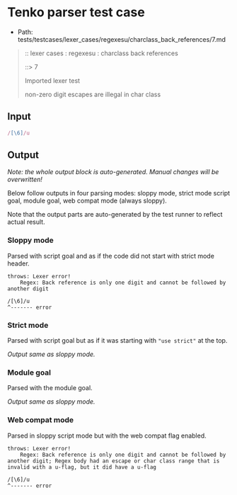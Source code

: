 # Tenko parser test case

- Path: tests/testcases/lexer_cases/regexesu/charclass_back_references/7.md

> :: lexer cases : regexesu : charclass back references
>
> ::> 7
>
> Imported lexer test
>
> non-zero digit escapes are illegal in char class


## Input

`````js
/[\6]/u
`````

## Output

_Note: the whole output block is auto-generated. Manual changes will be overwritten!_

Below follow outputs in four parsing modes: sloppy mode, strict mode script goal, module goal, web compat mode (always sloppy).

Note that the output parts are auto-generated by the test runner to reflect actual result.

### Sloppy mode

Parsed with script goal and as if the code did not start with strict mode header.

`````
throws: Lexer error!
    Regex: Back reference is only one digit and cannot be followed by another digit

/[\6]/u
^------- error
`````

### Strict mode

Parsed with script goal but as if it was starting with `"use strict"` at the top.

_Output same as sloppy mode._

### Module goal

Parsed with the module goal.

_Output same as sloppy mode._

### Web compat mode

Parsed in sloppy script mode but with the web compat flag enabled.

`````
throws: Lexer error!
    Regex: Back reference is only one digit and cannot be followed by another digit; Regex body had an escape or char class range that is invalid with a u-flag, but it did have a u-flag

/[\6]/u
^------- error
`````

